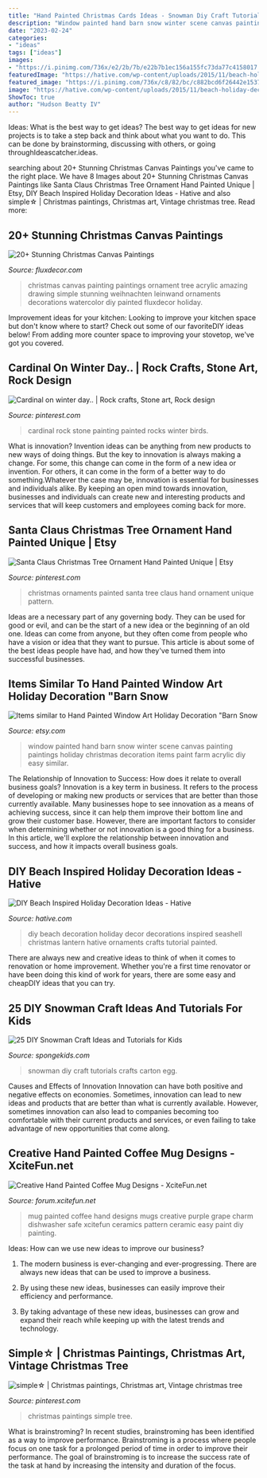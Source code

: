```yaml
---
title: "Hand Painted Christmas Cards Ideas - Snowman Diy Craft Tutorials Crafts Carton Egg"
description: "Window painted hand barn snow winter scene canvas painting paintings holiday christmas decoration items paint farm acrylic diy easy similar"
date: "2023-02-24"
categories:
- "ideas"
tags: ["ideas"]
images:
- "https://i.pinimg.com/736x/e2/2b/7b/e22b7b1ec156a155fc73da77c4158017.jpg"
featuredImage: "https://hative.com/wp-content/uploads/2015/11/beach-holiday-decorations/1-41-diy-beach-inspired-holiday-decoration-ideas.jpg"
featured_image: "https://i.pinimg.com/736x/c8/82/bc/c882bcd6f26442e1537617e066436af2.jpg"
image: "https://hative.com/wp-content/uploads/2015/11/beach-holiday-decorations/1-41-diy-beach-inspired-holiday-decoration-ideas.jpg"
ShowToc: true
author: "Hudson Beatty IV"
---
```



Ideas: What is the best way to get ideas?
The best way to get ideas for new projects is to take a step back and think about what you want to do. This can be done by brainstorming, discussing with others, or going throughIdeascatcher.ideas.

	

		
searching about 20+ Stunning Christmas Canvas Paintings you've came to the right place. We have 8 Images about 20+ Stunning Christmas Canvas Paintings like Santa Claus Christmas Tree Ornament Hand Painted Unique | Etsy, DIY Beach Inspired Holiday Decoration Ideas - Hative and also simple☆ | Christmas paintings, Christmas art, Vintage christmas tree. Read more:
		
    
## 20+ Stunning Christmas Canvas Paintings

<img loading=lazy src="https://fluxdecor.com/wp-content/uploads/2016/12/christmas-canvas-paintings/8-christmas-canvas-paintings.jpg" onerror="this.onerror=null;this.src='https://tse3.mm.bing.net/th?id=OIP.80fGccOQcj3VQT79V8-vVAHaJg&amp;pid=15.1';" alt="20+ Stunning Christmas Canvas Paintings">

_Source: fluxdecor.com_

>christmas canvas painting paintings ornament tree acrylic amazing drawing simple stunning weihnachten leinwand ornaments decorations watercolor diy painted fluxdecor holiday. 

	

Improvement ideas for your kitchen:
Looking to improve your kitchen space but don't know where to start? Check out some of our favoriteDIY ideas below! From adding more counter space to improving your stovetop, we've got you covered.

    
## Cardinal On Winter Day.. | Rock Crafts, Stone Art, Rock Design

<img loading=lazy src="https://i.pinimg.com/736x/c8/82/bc/c882bcd6f26442e1537617e066436af2.jpg" onerror="this.onerror=null;this.src='https://tse2.mm.bing.net/th?id=OIP.5rPk7QuqY_x7MsPjUWkf7AHaNK&amp;pid=15.1';" alt="Cardinal on winter day.. | Rock crafts, Stone art, Rock design">

_Source: pinterest.com_

>cardinal rock stone painting painted rocks winter birds. 

	

What is innovation?
Invention ideas can be anything from new products to new ways of doing things. But the key to innovation is always making a change. For some, this change can come in the form of a new idea or invention. For others, it can come in the form of a better way to do something.Whatever the case may be, innovation is essential for businesses and individuals alike. By keeping an open mind towards innovation, businesses and individuals can create new and interesting products and services that will keep customers and employees coming back for more.

    
## Santa Claus Christmas Tree Ornament Hand Painted Unique | Etsy

<img loading=lazy src="https://i.pinimg.com/736x/17/a8/3f/17a83f1ff778b6b796b245ac15d4b00e.jpg" onerror="this.onerror=null;this.src='https://tse1.mm.bing.net/th?id=OIP.B1zhqO6wc5DNesDo-8MBWQHaJ3&amp;pid=15.1';" alt="Santa Claus Christmas Tree Ornament Hand Painted Unique | Etsy">

_Source: pinterest.com_

>christmas ornaments painted santa tree claus hand ornament unique pattern. 

	

Ideas are a necessary part of any governing body. They can be used for good or evil, and can be the start of a new idea or the beginning of an old one. Ideas can come from anyone, but they often come from people who have a vision or idea that they want to pursue. This article is about some of the best ideas people have had, and how they've turned them into successful businesses.

    
## Items Similar To Hand Painted Window Art Holiday Decoration &quot;Barn Snow

<img loading=lazy src="https://img1.etsystatic.com/039/2/8335720/il_570xN.525727149_52pv.jpg" onerror="this.onerror=null;this.src='https://tse3.mm.bing.net/th?id=OIP.70vfkvilS2VRpoGeQ3ttcAHaJ4&amp;pid=15.1';" alt="Items similar to Hand Painted Window Art Holiday Decoration &quot;Barn Snow">

_Source: etsy.com_

>window painted hand barn snow winter scene canvas painting paintings holiday christmas decoration items paint farm acrylic diy easy similar. 

	

The Relationship of Innovation to Success: How does it relate to overall business goals?
Innovation is a key term in business. It refers to the process of developing or making new products or services that are better than those currently available. Many businesses hope to see innovation as a means of achieving success, since it can help them improve their bottom line and grow their customer base. However, there are important factors to consider when determining whether or not innovation is a good thing for a business. In this article, we'll explore the relationship between innovation and success, and how it impacts overall business goals.

    
## DIY Beach Inspired Holiday Decoration Ideas - Hative

<img loading=lazy src="https://hative.com/wp-content/uploads/2015/11/beach-holiday-decorations/1-41-diy-beach-inspired-holiday-decoration-ideas.jpg" onerror="this.onerror=null;this.src='https://tse1.mm.bing.net/th?id=OIP.Z1Y6p66PrWq4BT6eNiNOZwHaKu&amp;pid=15.1';" alt="DIY Beach Inspired Holiday Decoration Ideas - Hative">

_Source: hative.com_

>diy beach decoration holiday decor decorations inspired seashell christmas lantern hative ornaments crafts tutorial painted. 

	

There are always new and creative ideas to think of when it comes to renovation or home improvement. Whether you're a first time renovator or have been doing this kind of work for years, there are some easy and cheapDIY ideas that you can try.

    
## 25 DIY Snowman Craft Ideas And Tutorials For Kids

<img loading=lazy src="http://spongekids.com/wp-content/uploads/2016/12/diy-snowman/23-diy-snowman-crafts-for-kids.jpg" onerror="this.onerror=null;this.src='https://tse3.mm.bing.net/th?id=OIP.k1Jtik1hc2IcRgwS9Fp_QQHaOu&amp;pid=15.1';" alt="25 DIY Snowman Craft Ideas and Tutorials for Kids">

_Source: spongekids.com_

>snowman diy craft tutorials crafts carton egg. 

	

Causes and Effects of Innovation
Innovation can have both positive and negative effects on economies. Sometimes, innovation can lead to new ideas and products that are better than what is currently available. However, sometimes innovation can also lead to companies becoming too comfortable with their current products and services, or even failing to take advantage of new opportunities that come along.

    
## Creative Hand Painted Coffee Mug Designs - XciteFun.net

<img loading=lazy src="https://img.xcitefun.net/users/2014/11/365670,xcitefun-coffee-mug-designs-7.jpg" onerror="this.onerror=null;this.src='https://tse3.mm.bing.net/th?id=OIP.ygNv2WWGWR_XIOHGPatl5AHaJ4&amp;pid=15.1';" alt="Creative Hand Painted Coffee Mug Designs - XciteFun.net">

_Source: forum.xcitefun.net_

>mug painted coffee hand designs mugs creative purple grape charm dishwasher safe xcitefun ceramics pattern ceramic easy paint diy painting. 

	

Ideas: How can we use new ideas to improve our business?
1. The modern business is ever-changing and ever-progressing. There are always new ideas that can be used to improve a business.
2. By using these new ideas, businesses can easily improve their efficiency and performance.

3. By taking advantage of these new ideas, businesses can grow and expand their reach while keeping up with the latest trends and technology.

    
## Simple☆ | Christmas Paintings, Christmas Art, Vintage Christmas Tree

<img loading=lazy src="https://i.pinimg.com/736x/e2/2b/7b/e22b7b1ec156a155fc73da77c4158017.jpg" onerror="this.onerror=null;this.src='https://tse4.mm.bing.net/th?id=OIP.QwUWzhXIuNw6qJ1VndaoSQHaPt&amp;pid=15.1';" alt="simple☆ | Christmas paintings, Christmas art, Vintage christmas tree">

_Source: pinterest.com_

>christmas paintings simple tree. 

	

What is brainstroming?
In recent studies, brainstroming has been identified as a way to improve performance. Brainstroming is a process where people focus on one task for a prolonged period of time in order to improve their performance. The goal of brainstroming is to increase the success rate of the task at hand by increasing the intensity and duration of the focus.


